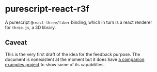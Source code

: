 # purescript-react-r3f

A purescript `@react-three/fiber` binding, which in turn is a react renderer for
`three.js`, a 3D library.

## Caveat

This is the very first draft of the idea for the feedback purpose. The document
is nonexistent at the moment but it does have [a companion examples project](https://github.com/edwardw/purescript-r3f-collections)
to show some of its capabilities.

